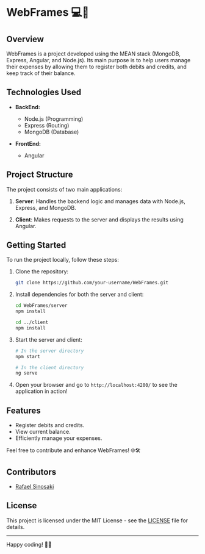 
# WebFrames 💻🚀

## Overview

WebFrames is a project developed using the MEAN stack (MongoDB, Express, Angular, and Node.js). Its main purpose is to help users manage their expenses by allowing them to register both debits and credits, and keep track of their balance.

## Technologies Used

- **BackEnd:**
  - Node.js (Programming)
  - Express (Routing)
  - MongoDB (Database)

- **FrontEnd:**
  - Angular

## Project Structure

The project consists of two main applications:

1. **Server**: Handles the backend logic and manages data with Node.js, Express, and MongoDB.

2. **Client**: Makes requests to the server and displays the results using Angular.

## Getting Started

To run the project locally, follow these steps:

1. Clone the repository:
   ```bash
   git clone https://github.com/your-username/WebFrames.git
   ```

2. Install dependencies for both the server and client:
   ```bash
   cd WebFrames/server
   npm install
   
   cd ../client
   npm install
   ```

3. Start the server and client:
   ```bash
   # In the server directory
   npm start

   # In the client directory
   ng serve
   ```

4. Open your browser and go to `http://localhost:4200/` to see the application in action!

## Features

- Register debits and credits.
- View current balance.
- Efficiently manage your expenses.

Feel free to contribute and enhance WebFrames! 🌐🛠️

## Contributors

- [Rafael Sinosaki](https://github.com/rafaelsinosak)

## License

This project is licensed under the MIT License - see the [LICENSE](LICENSE) file for details.

---

Happy coding! 🚀✨
